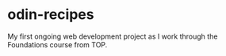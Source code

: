 # odin-recipes
My first ongoing web development project as I work through the Foundations course from TOP.
